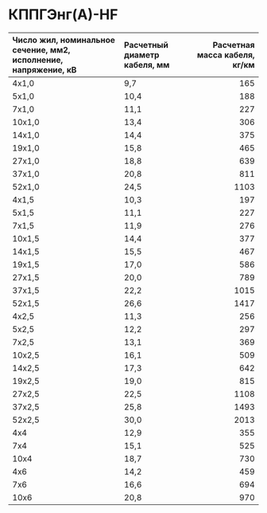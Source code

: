 # КППГЭнг(А)-HF

| Число жил, номинальное сечение, мм2, исполнение, напряжение, кВ   | Расчетный диаметр кабеля, мм   |   Расчетная масса кабеля, кг/км |
|:------------------------------------------------------------------|:-------------------------------|--------------------------------:|
| 4х1,0                                                             | 9,7                            |                             165 |
| 5х1,0                                                             | 10,4                           |                             188 |
| 7х1,0                                                             | 11,1                           |                             227 |
| 10х1,0                                                            | 13,4                           |                             306 |
| 14х1,0                                                            | 14,4                           |                             375 |
| 19х1,0                                                            | 15,8                           |                             465 |
| 27х1,0                                                            | 18,8                           |                             639 |
| 37х1,0                                                            | 20,8                           |                             811 |
| 52х1,0                                                            | 24,5                           |                            1103 |
| 4х1,5                                                             | 10,3                           |                             197 |
| 5х1,5                                                             | 11,1                           |                             227 |
| 7х1,5                                                             | 11,9                           |                             276 |
| 10х1,5                                                            | 14,4                           |                             377 |
| 14х1,5                                                            | 15,5                           |                             467 |
| 19х1,5                                                            | 17,0                           |                             586 |
| 27х1,5                                                            | 20,0                           |                             789 |
| 37х1,5                                                            | 22,2                           |                            1015 |
| 52х1,5                                                            | 26,6                           |                            1417 |
| 4х2,5                                                             | 11,3                           |                             256 |
| 5х2,5                                                             | 12,2                           |                             297 |
| 7х2,5                                                             | 13,1                           |                             369 |
| 10х2,5                                                            | 16,1                           |                             509 |
| 14х2,5                                                            | 17,3                           |                             642 |
| 19х2,5                                                            | 19,0                           |                             815 |
| 27х2,5                                                            | 22,5                           |                            1108 |
| 37х2,5                                                            | 25,8                           |                            1493 |
| 52х2,5                                                            | 30,0                           |                            2013 |
| 4х4                                                               | 12,9                           |                             355 |
| 7х4                                                               | 15,1                           |                             525 |
| 10х4                                                              | 18,7                           |                             730 |
| 4х6                                                               | 14,2                           |                             459 |
| 7х6                                                               | 16,6                           |                             694 |
| 10х6                                                              | 20,8                           |                             970 |